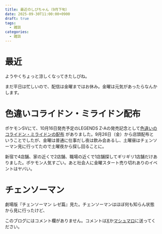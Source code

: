 ```yaml
---
title: 最近のしぴちゃん（9月下旬）
date: 2025-09-30T11:00:00+0900
draft: true
tags:
  - 雑談
categories:
  - 雑談
---
```

# 最近

ようやくちょっと涼しくなってきたしぴね。

まだ平日は忙しいので、配信は金曜まではお休み。金曜は元気があったらなんかします。

# 色違いコライドン・ミライドン配布

ポケモンSVにて、10月16日発売予定のLEGENDS Z-Aの発売記念として[色違いのコライドン・ミライドンの配布](https://www.pokemon.co.jp/info/2025/09/250912_gm01.html) がありました。9月26日（金）から店頭配布ということでしたが、金曜は普通に仕事だし夜は飲み会あるし、土曜昼はチェンソーマン見に行ってたので土曜夜から探し回ることに。

新宿で4店舗、家の近くで2店舗、職場の近くで1店舗探してギリギリ1店舗だけありました。ポケモン人気すごい。あと社会人に金曜スタート売り切れありのイベントはヤバい。

# チェンソーマン

劇場版『チェンソーマン レゼ篇』見た。チェンソーマンはほぼ何も知らん状態から見に行ったけど、



このブログにはコメント欄がありません。コメントは[X](https://x.com/CPPP_CPchan)か[マシュマロ](https://marshmallow-qa.com/qeesq0ftfry6tne)に送ってください。